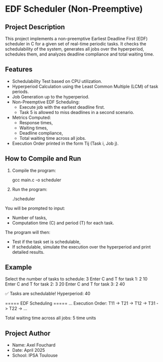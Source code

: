 # EDF Scheduler (Non-Preemptive)

## Project Description

This project implements a non-preemptive Earliest Deadline First (EDF) scheduler in C for a given set of real-time periodic tasks.
It checks the schedulability of the system, generates all jobs over the hyperperiod, schedules them, and analyzes deadline compliance and total waiting time.

## Features

- Schedulability Test based on CPU utilization.
- Hyperperiod Calculation using the Least Common Multiple (LCM) of task periods.
- Job Generation up to the hyperperiod.
- Non-Preemptive EDF Scheduling:
  - Execute job with the earliest deadline first.
  - Task 5 is allowed to miss deadlines in a second scenario.
- Metrics Computed:
  - Response times,
  - Waiting times,
  - Deadline compliance,
  - Total waiting time across all jobs.
- Execution Order printed in the form Tij (Task i, Job j).

## How to Compile and Run

1. Compile the program:

   gcc main.c -o scheduler

2. Run the program:

   ./scheduler

You will be prompted to input:
- Number of tasks,
- Computation time (C) and period (T) for each task.

The program will then:
- Test if the task set is schedulable,
- If schedulable, simulate the execution over the hyperperiod and print detailed results.

## Example

Select the number of tasks to schedule: 3
Enter C and T for task 1: 2 10
Enter C and T for task 2: 3 20
Enter C and T for task 3: 2 40

✅ Tasks are schedulable!
Hyperperiod: 40

===== EDF Scheduling =====
...
Execution Order:
T11 -> T21 -> T12 -> T31 -> T22 -> ...

Total waiting time across all jobs: 5 time units

## Project Author

- Name: Axel Fouchard
- Date: April 2025
- School: IPSA Toulouse


